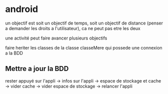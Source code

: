 # android

un objectif est soit un objectif de temps, soit un objectif de distance (penser a demander les droits a l'utilisateur), ca ne peut pas etre les deux

une activité peut faire avancer plusieurs objectifs

faire heriter les classes de la classe classeMere qui possede une connexion a la BDD



##  Mettre a jour la BDD

rester appuyé sur l'appli -> infos sur l'appli -> espace de stockage et cache -> vider cache -> vider espace de stockage -> relancer l'appli
